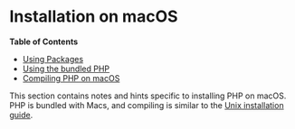 Installation on macOS
=====================

**Table of Contents**

-   [Using Packages](/install/macosx/packages.html)
-   [Using the bundled PHP](/install/macosx/bundled.html)
-   [Compiling PHP on macOS](/install/macosx/compile.html)

This section contains notes and hints specific to installing PHP on
macOS. PHP is bundled with Macs, and compiling is similar to the
<a href="/install/unix.html" class="link">Unix installation guide</a>.
